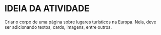 # IDEIA DA ATIVIDADE
Criar o corpo de uma página sobre lugares turísticos na Europa. Nela, deve ser adicionando textos, cards, imagens, entre outros. 
